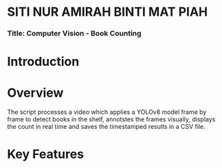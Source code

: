 # SITI NUR AMIRAH BINTI MAT PIAH
### Title: Computer Vision - Book Counting

# **Introduction**

# **Overview**
The script processes a video which applies a YOLOv8 model frame by frame to detect books in the shelf, annotstes the frames visually, displays the count in real time and saves the timestamped results in a CSV file.

# **Key Features**
